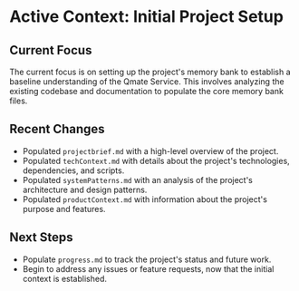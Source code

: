 # Active Context: Initial Project Setup

## Current Focus
The current focus is on setting up the project's memory bank to establish a baseline understanding of the Qmate Service. This involves analyzing the existing codebase and documentation to populate the core memory bank files.

## Recent Changes
- Populated `projectbrief.md` with a high-level overview of the project.
- Populated `techContext.md` with details about the project's technologies, dependencies, and scripts.
- Populated `systemPatterns.md` with an analysis of the project's architecture and design patterns.
- Populated `productContext.md` with information about the project's purpose and features.

## Next Steps
- Populate `progress.md` to track the project's status and future work.
- Begin to address any issues or feature requests, now that the initial context is established.
